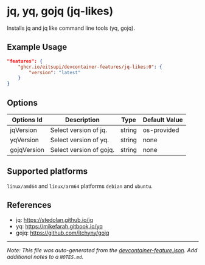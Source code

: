 
# jq, yq, gojq (jq-likes)

Installs jq and jq like command line tools (yq, gojq).

## Example Usage

```json
"features": {
    "ghcr.io/eitsupi/devcontainer-features/jq-likes:0": {
        "version": "latest"
    }
}
```

## Options

| Options Id | Description | Type | Default Value |
|-----|-----|-----|-----|
| jqVersion | Select version of jq. | string | os-provided |
| yqVersion | Select version of yq. | string | none |
| gojqVersion | Select version of gojq. | string | none |

<!-- markdownlint-disable MD041 -->

## Supported platforms

`linux/amd64` and `linux/arm64` platforms `debian` and `ubuntu`.

## References

- jq: <https://stedolan.github.io/jq>
- yq: <https://mikefarah.gitbook.io/yq>
- gojq: <https://github.com/itchyny/gojq>


---

_Note: This file was auto-generated from the [devcontainer-feature.json](https://github.com/eitsupi/devcontainer-features/blob/main/src/jq-likes/devcontainer-feature.json).  Add additional notes to a `NOTES.md`._
